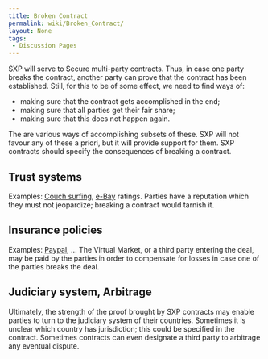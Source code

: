 ```yaml
---
title: Broken Contract
permalink: wiki/Broken_Contract/
layout: None
tags:
 - Discussion Pages
---
```


SXP will serve to Secure multi-party contracts. Thus, in case one party
breaks the contract, another party can prove that the contract has been
established. Still, for this to be of some effect, we need to find ways
of:

-   making sure that the contract gets accomplished in the end;
-   making sure that all parties get their fair share;
-   making sure that this does not happen again.

The are various ways of accomplishing subsets of these. SXP will not
favour any of these a priori, but it will provide support for them. SXP
contracts should specify the consequences of breaking a contract.

Trust systems
-------------

Examples: [Couch surfing](http://www.couchsurfing.org),
[e-Bay](http://www.ebay.com) ratings. Parties have a reputation which
they must not jeopardize; breaking a contract would tarnish it.

Insurance policies
------------------

Examples: [Paypal](http://www.paypal.com/), ... The Virtual Market, or a
third party entering the deal, may be paid by the parties in order to
compensate for losses in case one of the parties breaks the deal.

Judiciary system, Arbitrage
---------------------------

Ultimately, the strength of the proof brought by SXP contracts may
enable parties to turn to the judiciary system of their countries.
Sometimes it is unclear which country has jurisdiction; this could be
specified in the contract. Sometimes contracts can even designate a
third party to arbitrage any eventual dispute.
